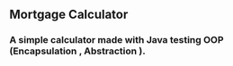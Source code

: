 ## Mortgage Calculator

### A simple calculator made with Java testing OOP (Encapsulation , Abstraction ).

